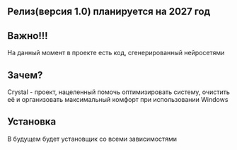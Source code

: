## Релиз(версия 1.0) планируется на 2027 год
## Важно!!!
На данный момент в проекте есть код, сгенерированный нейросетями
## Зачем?
Crystal - проект, нацеленный помочь оптимизировать систему, очистить её и организовать максимальный комфорт при использовании Windows
## Установка

В будущем будет установщик со всеми зависимостями

